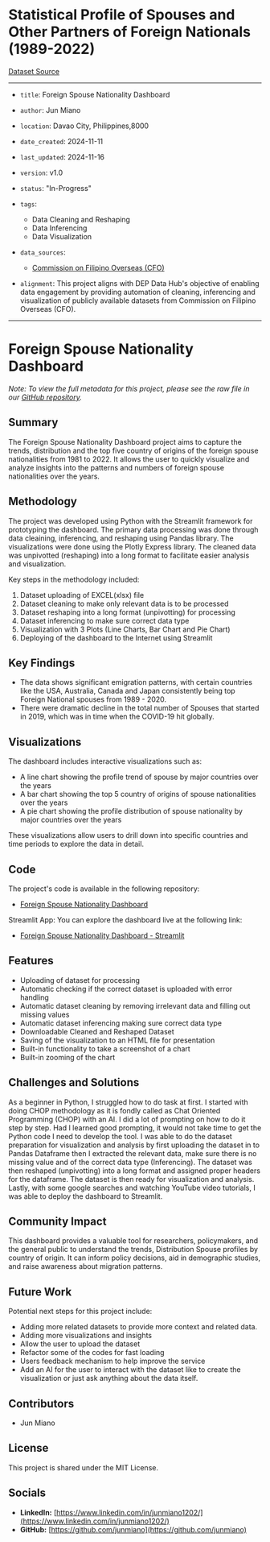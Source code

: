 # Statistical Profile of Spouses and Other Partners of Foreign Nationals (1989-2022)
[Dataset Source](https://cfo.gov.ph/statistics-2/) 

---
- `title`: Foreign Spouse Nationality Dashboard
- `author`: Jun Miano
- `location`: Davao City, Philippines,8000
- `date_created`: 2024-11-11
- `last_updated`: 2024-11-16
- `version`: v1.0
- `status`: "In-Progress"
  
- `tags`:
  - Data Cleaning and Reshaping
  - Data Inferencing
  - Data Visualization
    
- `data_sources`:
  - [Commission on Filipino Overseas (CFO)](https://cfo.gov.ph/statistics-2/) 

- `alignment`: This project aligns with DEP Data Hub's objective of enabling data engagement by providing automation of cleaning, inferencing and visualization of publicly available datasets from  Commission on Filipino Overseas (CFO).
---

# Foreign Spouse Nationality Dashboard
*Note: To view the full metadata for this project, please see the raw file in our [GitHub repository](https://github.com/dataengineeringpilipinas/datahub/tree/main/projects).*

## Summary
The Foreign Spouse Nationality Dashboard project aims to capture the trends, distribution and the top five country of origins of the foreign spouse nationalities from 1981 to 2022. It allows the user to quickly visualize and analyze insights into the patterns and numbers of foreign spouse nationalities over the years.

## Methodology
The project was developed using Python with the Streamlit framework for prototyping the dashboard. The primary data processing was done through data cleaining, inferencing, and reshaping using Pandas library. The visualizations were done using the Plotly Express library. The cleaned data was unpivotted (reshaping) into a long format to facilitate easier analysis and visualization. 

Key steps in the methodology included:
1. Dataset uploading of EXCEL(xlsx) file 
2. Dataset cleaning to make only relevant data is to be processed
3. Dataset reshaping into a long format (unpivotting) for processing
4. Dataset inferencing to make sure correct data type
5. Visualization with 3 Plots (Line Charts, Bar Chart and Pie Chart)
6. Deploying of the dashboard to the Internet using Streamlit

## Key Findings
- The data shows significant emigration patterns, with certain countries like the USA, Australia, Canada and Japan consistently being top Foreign National spouses from 1989 - 2020.
- There were dramatic decline in the total number of Spouses that started in 2019, which was in time when the COVID-19 hit globally.

## Visualizations
The dashboard includes interactive visualizations such as:
- A line chart showing the profile trend of spouse by major countries over the years
- A bar  chart showing the top 5 country of origins of spouse nationalities over the years
- A pie  chart showing the profile distribution of spouse nationality by major countries over the years

These visualizations allow users to drill down into specific countries and time periods to explore the data in detail.

## Code
The project's code is available in the following repository:
- [Foreign Spouse Nationality Dashboard](https://github.com/Junmiano/DEP/blob/main/README.md)

Streamlit App: You can explore the dashboard live at the following link:
- [Foreign Spouse Nationality Dashboard - Streamlit](https://foreign-spouse.streamlit.app/)

## Features
- Uploading of dataset for processing
- Automatic checking if the correct dataset is uploaded with error handling
- Automatic dataset cleaning by removing irrelevant data and filling out missing values
- Automatic dataset inferencing making sure correct data type
- Downloadable Cleaned and Reshaped Dataset
- Saving of the visualization to an HTML file for presentation
- Built-in functionality to take a screenshot of a chart
- Built-in zooming of the chart

## Challenges and Solutions
As a beginner in Python, I struggled how to do task at first. I started with doing CHOP methodology as it is fondly called as Chat Oriented Programming (CHOP) with an AI. I did a lot of prompting on how to do it step by step. Had I learned good prompting, it would not take time to get the Python code I need to develop the tool. I was able to do the dataset preparation for visualization and analysis by first uploading the dataset in to Pandas Dataframe then I extracted the relevant data, make sure there is no missing value and of the correct data type (Inferencing). The dataset was then reshaped (unpivotting) into a long format and assigned proper headers for the dataframe. The dataset is then ready for visualization and analysis. Lastly, with some google searches and watching YouTube video tutorials, I was able to deploy the dashboard to Streamlit.

## Community Impact
This dashboard provides a valuable tool for researchers, policymakers, and the general public to understand the trends, Distribution Spouse profiles by country of origin. It can inform policy decisions, aid in demographic studies, and raise awareness about migration patterns.

## Future Work
Potential next steps for this project include:
- Adding more related datasets to provide more context and related data.
- Adding more visualizations and insights
- Allow the user to upload the dataset
- Refactor some of the codes for fast loading
- Users feedback mechanism to help improve the service
- Add an AI for the user to interact with the dataset like to create the visualization or just ask anything about the data itself.
  
## Contributors
- Jun Miano

## License
This project is shared under the MIT License.

## Socials
- **LinkedIn:** [https://www.linkedin.com/in/junmiano1202/](https://www.linkedin.com/in/junmiano1202/)
- **GitHub:** [https://github.com/junmiano](https://github.com/junmiano)
